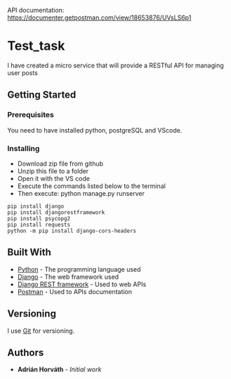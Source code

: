 API documentation: https://documenter.getpostman.com/view/18653876/UVsLS6p1

# Test_task

I have created a micro service that will provide a RESTful API for managing user posts

## Getting Started


### Prerequisites

You need to have installed python, postgreSQL and VScode.


### Installing

* Download zip file from github
* Unzip this file to a folder
* Open it with the VS code
* Execute the commands listed below to the terminal
* Then execute: python manage.py runserver

```
pip install django
pip install djangorestframework
pip install psycopg2
pip install requests
python -m pip install django-cors-headers
```



## Built With

* [Python](https://www.python.org/) - The programming language used
* [Django](https://docs.djangoproject.com) - The web framework used
* [Django REST framework](https://www.django-rest-framework.org/) - Used to web APIs
* [Postman](https://www.postman.com/) - Used to APIs documentation


## Versioning

I use [Git](https://git-scm.com/) for versioning.

## Authors

* **Adrián Horváth** - *Initial work* 
